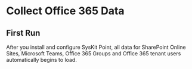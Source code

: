 # Collect Office 365 Data

## First Run

After you install and configure SysKit Point, all data for SharePoint Online Sites, Microsoft Teams, Office 365 Groups and Office 365 tenant users automatically begins to load. 

